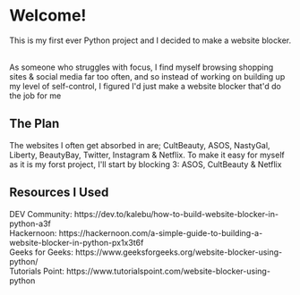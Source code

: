 <h1>Welcome!</h1>
This is my first ever Python project and I decided to make a website blocker. 

<br>
<br>

As someone who struggles with focus, I find myself browsing shopping sites & social media far too often, and so instead of working on building up my level of self-control, I figured I'd just make a website blocker that'd do the job for me

<h2>The Plan</h2>
The websites I often get absorbed in are; CultBeauty, ASOS, NastyGal, Liberty, BeautyBay, Twitter, Instagram & Netflix.
To make it easy for myself as it is my forst project, I'll start by blocking 3: ASOS, CultBeauty & Netflix

<h2>Resources I Used</h2>
DEV Community: https://dev.to/kalebu/how-to-build-website-blocker-in-python-a3f
<br>
Hackernoon: https://hackernoon.com/a-simple-guide-to-building-a-website-blocker-in-python-px1x3t6f
<br>
Geeks for Geeks: https://www.geeksforgeeks.org/website-blocker-using-python/ 
<br>
Tutorials Point: https://www.tutorialspoint.com/website-blocker-using-python 
